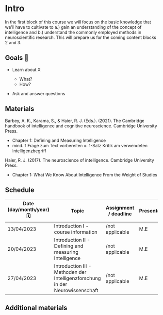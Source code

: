 # Intro 


In the first block of this course we will focus on the basic knowledge that we'll have to cultivate to a.) gain an understanding of the concept of intelligence and b.) understand the commonly employed methods in neuroscientific research. This will prepare us for the coming content blocks 2 and 3.



## Goals 📍
- Learn about X
    - What?
    - How?
 
- Ask and answer questions



## Materials 


Barbey, A. K., Karama, S., & Haier, R. J. (Eds.). (2021). The Cambridge handbook of intelligence and cognitive neuroscience. Cambridge University Press.

- Chapter 1: Defining and Measuring Intelligence
- mind. 1 Frage zum Text vorbereiten o. 1-Satz Kritik am verwendeten Intelligenzbegriff


Haier, R. J. (2017). The neuroscience of intelligence. Cambridge University Press.

- Chapter 1: What We Know About Intelligence From the Weight of Studies



## Schedule

| Date (day/month/year) 🗓         | Topic   | Assignment / deadline | Presenters |
|--------------|-----------|------------|------------|
| 13/04/2023 | Introduction I - course information | /not applicable | M.E |
| 20/04/2023 | Introduction II - Defining and measuring Intelligence | /not applicable | M.E |
| 27/04/2023 | Introduction III - Methoden der Intelligenzforschung in der Neurowissenschaft | /not applicable | M.E |


## Additional materials
